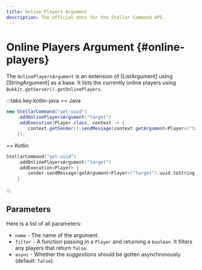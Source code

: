 ```yaml
---
title: Online Players Argument
description: The official docs for the Stellar Command API.
---
```


# Online Players Argument {#online-players}

The `OnlinePlayersArgument` is an extension of [ListArgument] using [StringArgument] as a base. It lists the currently online players using `Bukkit.getServer().getOnlinePlayers`.

:::tabs key:kotlin-java
== Java
```Java
new StellarCommand("get-uuid")
    .addOnlinePlayersArgument("target")
    .addExecution(Player.class, context -> {
        context.getSender().sendMessage(context.getArgument<Player>("target").getUUID().toString())
    });
```
== Kotlin
```Kotlin
StellarCommand("get-uuid")
    .addOnlinePlayersArgument("target")
    .addExecution<Player> {
        sender.sendMessage(getArgument<Player>("target").uuid.toString())
    }
```
:::

## Parameters

Here is a list of all parameters:

* `name` - The name of the argument.
* `filter` - A function passing in a `Player` and returning a `boolean`. It filters any players that return `false`.
* `async` - Whether the _suggestions_ should be gotten asynchronously (default: `false`).